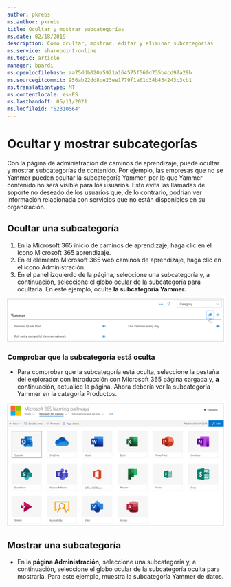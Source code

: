 ```yaml
---
author: pkrebs
ms.author: pkrebs
title: Ocultar y mostrar subcategorías
ms.date: 02/18/2019
description: Cómo ocultar, mostrar, editar y eliminar subcategorías
ms.service: sharepoint-online
ms.topic: article
manager: bpardi
ms.openlocfilehash: aa75ddb020a5921a164575f56fd735b4cd97a29b
ms.sourcegitcommit: 956ab22dd8ce23ee1779f1a01d34b434243c3cb1
ms.translationtype: MT
ms.contentlocale: es-ES
ms.lasthandoff: 05/11/2021
ms.locfileid: "52310564"
---
```

# <a name="hide-and-show-subcategories"></a>Ocultar y mostrar subcategorías

Con la página de administración de caminos de aprendizaje, puede ocultar y mostrar subcategorías de contenido. Por ejemplo, las empresas que no se Yammer pueden ocultar la subcategoría Yammer, por lo que Yammer contenido no será visible para los usuarios. Esto evita las llamadas de soporte no deseado de los usuarios que, de lo contrario, podrían ver información relacionada con servicios que no están disponibles en su organización.

## <a name="hide-a-subcategory"></a>Ocultar una subcategoría 

1. En la Microsoft 365 inicio de caminos de aprendizaje, haga clic en el icono Microsoft 365 aprendizaje.
2. En el elemento Microsoft 365 web caminos de aprendizaje, haga clic en el icono Administración. 
3. En el panel izquierdo de la página, seleccione una subcategoría y, a continuación, seleccione el globo ocular de la subcategoría para ocultarla. En este ejemplo, oculte **la subcategoría Yammer.**  

![La ventana de ejemplo muestra el icono para ocultar una subcategoría.](media/cg-hidesubcat.png)

### <a name="verify-the-subcategory-is-hidden"></a>Comprobar que la subcategoría está oculta
- Para comprobar que la subcategoría está oculta, seleccione la pestaña del explorador con Introducción con Microsoft 365 página cargada y, **a** continuación, actualice la página. Ahora debería ver la subcategoría Yammer en la categoría Productos. 

![La ventana de ejemplo muestra que el subcatorio oculto ya no se retrasa.](media/cg-hidesubcatrefresh.png)

## <a name="unhide-a-subcategory"></a>Mostrar una subcategoría 

- En la **página Administración,** seleccione una subcategoría y, a continuación, seleccione el globo ocular de la subcategoría oculta para mostrarla. Para este ejemplo, muestra la subcategoría Yammer de datos.